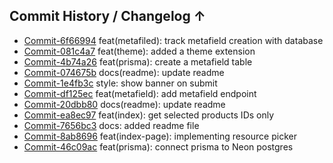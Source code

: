 ## Commit History / Changelog ↑


- [Commit-6f66994](https://github.com/aliaitrhou/Shopify-remix-template/commit/6f6699443885b6c3cdf050a6888304e68e460c63) feat(metafiled): track metafield creation with database
- [Commit-081c4a7](https://github.com/aliaitrhou/Shopify-remix-template/commit/081c4a7dfb44490ae19a0adc5def3f96c050cca6) feat(theme): added a theme extension
- [Commit-4b74a26](https://github.com/aliaitrhou/Shopify-remix-template/commit/4b74a265ff1eff0b287d1fbb07a2450807a5c427) feat(prisma): create a metafield table
- [Commit-074675b](https://github.com/aliaitrhou/Shopify-remix-template/commit/074675b9f40d7c291954500eb84080367998b4b4) docs(readme): update readme
- [Commit-1e4fb3c](https://github.com/aliaitrhou/Shopify-remix-template/commit/1e4fb3cf2171c26fa371e3582c3040f1c68c3276) style: show banner on submit
- [Commit-df125ec](https://github.com/aliaitrhou/Shopify-remix-template/commit/df125eccae6c6f6e53ab9c1c98086afa4d8c430f) feat(metafield): add metafield endpoint
- [Commit-20dbb80](https://github.com/aliaitrhou/Shopify-remix-template/commit/20dbb80788430748ae2c43b34c40ede8cb07c08f) docs(readme): update readme
- [Commit-ea8ec97](https://github.com/aliaitrhou/Shopify-remix-template/commit/ea8ec97eb6160d72553b3621fa77d63b4c953e29) feat(index): get selected products IDs only
- [Commit-7656bc3](https://github.com/aliaitrhou/Shopify-remix-template/commit/7656bc3a1b1117b64b96aaf8ce816584c2ecbc75) docs: added readme file
- [Commit-8ab8696](https://github.com/aliaitrhou/Shopify-remix-template/commit/8ab86963dd2acef6005cae5f064df9ea76337da7) feat(index-page): implementing resource picker
- [Commit-46c09ac](https://github.com/aliaitrhou/Shopify-remix-template/commit/46c09ac68a94e6dc86a81327c8b5e0af1ee92d6c) feat(prisma): connect prisma to Neon postgres

